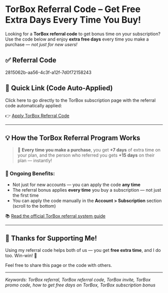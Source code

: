# TorBox Referral Code – Get Free Extra Days Every Time You Buy!

Looking for a **TorBox referral code** to get bonus time on your subscription? Use the code below and enjoy **extra free days** every time you make a purchase — *not just for new users!*

## ✅ Referral Code

2815062b-aa56-4c3f-a12f-7d0f72158243

## 🔗 Quick Link (Code Auto-Applied)

Click here to go directly to the TorBox subscription page with the referral code automatically applied:

👉 [Apply TorBox Referral Code](https://torbox.app/subscription?referral=2815062b-aa56-4c3f-a12f-7d0f72158243)

---

## 💡 How the TorBox Referral Program Works

> 📌 **Every time you make a purchase**, you get **+7 days** of extra time on your plan, and the person who referred you gets **+15 days** on their plan — instantly!

### 🔄 Ongoing Benefits:

- Not just for new accounts — you can apply the code **any time**
- The referral bonus applies **every time** you buy a subscription — not just the first time
- You can apply the code manually in the **Account > Subscription** section (scroll to the bottom)

📚 [Read the official TorBox referral system guide](https://support.torbox.app/en/articles/9875657-how-does-the-torbox-referral-system-work)

---

## 🙌 Thanks for Supporting Me!

Using my referral code helps both of us — you get **free extra time**, and I do too. Win-win! 🎉

Feel free to share this page or the code with others.

---

*Keywords: TorBox referral, TorBox referral code, TorBox invite, TorBox promo code, how to get free days on TorBox, TorBox subscription bonus*
